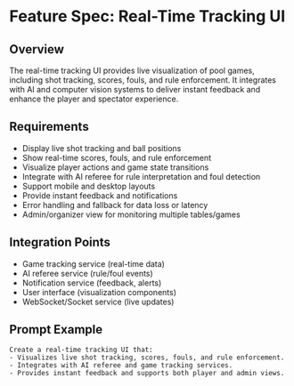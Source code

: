 # Feature Spec: Real-Time Tracking UI

## Overview

The real-time tracking UI provides live visualization of pool games, including shot tracking, scores, fouls, and rule enforcement. It integrates with AI and computer vision systems to deliver instant feedback and enhance the player and spectator experience.

## Requirements

- Display live shot tracking and ball positions
- Show real-time scores, fouls, and rule enforcement
- Visualize player actions and game state transitions
- Integrate with AI referee for rule interpretation and foul detection
- Support mobile and desktop layouts
- Provide instant feedback and notifications
- Error handling and fallback for data loss or latency
- Admin/organizer view for monitoring multiple tables/games

## Integration Points

- Game tracking service (real-time data)
- AI referee service (rule/foul events)
- Notification service (feedback, alerts)
- User interface (visualization components)
- WebSocket/Socket service (live updates)

## Prompt Example

```
Create a real-time tracking UI that:
- Visualizes live shot tracking, scores, fouls, and rule enforcement.
- Integrates with AI referee and game tracking services.
- Provides instant feedback and supports both player and admin views.
```
